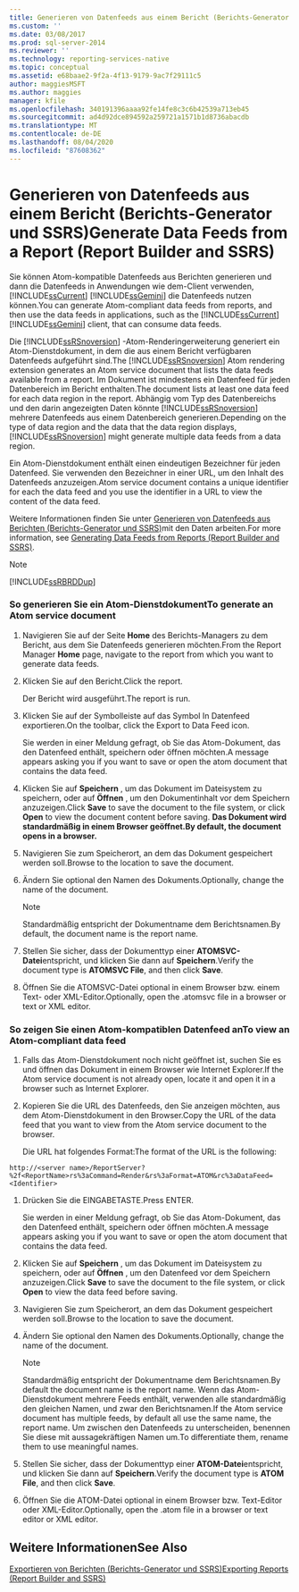 ```yaml
---
title: Generieren von Datenfeeds aus einem Bericht (Berichts-Generator und SSRS) | Microsoft-Dokumentation
ms.custom: ''
ms.date: 03/08/2017
ms.prod: sql-server-2014
ms.reviewer: ''
ms.technology: reporting-services-native
ms.topic: conceptual
ms.assetid: e68baae2-9f2a-4f13-9179-9ac7f29111c5
author: maggiesMSFT
ms.author: maggies
manager: kfile
ms.openlocfilehash: 340191396aaaa92fe14fe8c3c6b42539a713eb45
ms.sourcegitcommit: ad4d92dce894592a259721a1571b1d8736abacdb
ms.translationtype: MT
ms.contentlocale: de-DE
ms.lasthandoff: 08/04/2020
ms.locfileid: "87608362"
---
```

# <a name="generate-data-feeds-from-a-report-report-builder-and-ssrs"></a><span data-ttu-id="d127f-102">Generieren von Datenfeeds aus einem Bericht (Berichts-Generator und SSRS)</span><span class="sxs-lookup"><span data-stu-id="d127f-102">Generate Data Feeds from a Report (Report Builder and SSRS)</span></span>
  <span data-ttu-id="d127f-103">Sie können Atom-kompatible Datenfeeds aus Berichten generieren und dann die Datenfeeds in Anwendungen wie dem-Client verwenden, [!INCLUDE[ssCurrent](../../includes/sscurrent-md.md)] [!INCLUDE[ssGemini](../../includes/ssgemini-md.md)] die Datenfeeds nutzen können.</span><span class="sxs-lookup"><span data-stu-id="d127f-103">You can generate Atom-compliant data feeds from reports, and then use the data feeds in applications, such as the [!INCLUDE[ssCurrent](../../includes/sscurrent-md.md)] [!INCLUDE[ssGemini](../../includes/ssgemini-md.md)] client, that can consume data feeds.</span></span>  
  
 <span data-ttu-id="d127f-104">Die [!INCLUDE[ssRSnoversion](../../includes/ssrsnoversion-md.md)] -Atom-Renderingerweiterung generiert ein Atom-Dienstdokument, in dem die aus einem Bericht verfügbaren Datenfeeds aufgeführt sind.</span><span class="sxs-lookup"><span data-stu-id="d127f-104">The [!INCLUDE[ssRSnoversion](../../includes/ssrsnoversion-md.md)] Atom rendering extension generates an Atom service document that lists the data feeds available from a report.</span></span> <span data-ttu-id="d127f-105">Im Dokument ist mindestens ein Datenfeed für jeden Datenbereich im Bericht enthalten.</span><span class="sxs-lookup"><span data-stu-id="d127f-105">The document lists at least one data feed for each data region in the report.</span></span> <span data-ttu-id="d127f-106">Abhängig vom Typ des Datenbereichs und den darin angezeigten Daten könnte [!INCLUDE[ssRSnoversion](../../includes/ssrsnoversion-md.md)] mehrere Datenfeeds aus einem Datenbereich generieren.</span><span class="sxs-lookup"><span data-stu-id="d127f-106">Depending on the type of data region and the data that the data region displays, [!INCLUDE[ssRSnoversion](../../includes/ssrsnoversion-md.md)] might generate multiple data feeds from a data region.</span></span>  
  
 <span data-ttu-id="d127f-107">Ein Atom-Dienstdokument enthält einen eindeutigen Bezeichner für jeden Datenfeed. Sie verwenden den Bezeichner in einer URL, um den Inhalt des Datenfeeds anzuzeigen.</span><span class="sxs-lookup"><span data-stu-id="d127f-107">Atom service document contains a unique identifier for each the data feed and you use the identifier in a URL to view the content of the data feed.</span></span>  
  
 <span data-ttu-id="d127f-108">Weitere Informationen finden Sie unter [Generieren von Datenfeeds aus Berichten &#40;Berichts-Generator und SSRS&#41;](generating-data-feeds-from-reports-report-builder-and-ssrs.md)mit den Daten arbeiten.</span><span class="sxs-lookup"><span data-stu-id="d127f-108">For more information, see [Generating Data Feeds from Reports &#40;Report Builder and SSRS&#41;](generating-data-feeds-from-reports-report-builder-and-ssrs.md).</span></span>  
  
> [!NOTE]  
>  [!INCLUDE[ssRBRDDup](../../includes/ssrbrddup-md.md)]  
  
### <a name="to-generate-an-atom-service-document"></a><span data-ttu-id="d127f-109">So generieren Sie ein Atom-Dienstdokument</span><span class="sxs-lookup"><span data-stu-id="d127f-109">To generate an Atom service document</span></span>  
  
1.  <span data-ttu-id="d127f-110">Navigieren Sie auf der Seite **Home** des Berichts-Managers zu dem Bericht, aus dem Sie Datenfeeds generieren möchten.</span><span class="sxs-lookup"><span data-stu-id="d127f-110">From the Report Manager **Home** page, navigate to the report from which you want to generate data feeds.</span></span>  
  
2.  <span data-ttu-id="d127f-111">Klicken Sie auf den Bericht.</span><span class="sxs-lookup"><span data-stu-id="d127f-111">Click the report.</span></span>  
  
     <span data-ttu-id="d127f-112">Der Bericht wird ausgeführt.</span><span class="sxs-lookup"><span data-stu-id="d127f-112">The report is run.</span></span>  
  
3.  <span data-ttu-id="d127f-113">Klicken Sie auf der Symbolleiste auf das Symbol In Datenfeed exportieren.</span><span class="sxs-lookup"><span data-stu-id="d127f-113">On the toolbar, click the Export to Data Feed icon.</span></span>  
  
     <span data-ttu-id="d127f-114">Sie werden in einer Meldung gefragt, ob Sie das Atom-Dokument, das den Datenfeed enthält, speichern oder öffnen möchten.</span><span class="sxs-lookup"><span data-stu-id="d127f-114">A message appears asking you if you want to save or open the atom document that contains the data feed.</span></span>  
  
4.  <span data-ttu-id="d127f-115">Klicken Sie auf **Speichern** , um das Dokument im Dateisystem zu speichern, oder auf **Öffnen** , um den Dokumentinhalt vor dem Speichern anzuzeigen.</span><span class="sxs-lookup"><span data-stu-id="d127f-115">Click **Save** to save the document to the file system, or click **Open** to view the document content before saving.</span></span> <span data-ttu-id="d127f-116">**Das Dokument wird standardmäßig in einem Browser geöffnet.**</span><span class="sxs-lookup"><span data-stu-id="d127f-116">**By default, the document opens in a browser.**</span></span>  
  
5.  <span data-ttu-id="d127f-117">Navigieren Sie zum Speicherort, an dem das Dokument gespeichert werden soll.</span><span class="sxs-lookup"><span data-stu-id="d127f-117">Browse to the location to save the document.</span></span>  
  
6.  <span data-ttu-id="d127f-118">Ändern Sie optional den Namen des Dokuments.</span><span class="sxs-lookup"><span data-stu-id="d127f-118">Optionally, change the name of the document.</span></span>  
  
    > [!NOTE]  
    >  <span data-ttu-id="d127f-119">Standardmäßig entspricht der Dokumentname dem Berichtsnamen.</span><span class="sxs-lookup"><span data-stu-id="d127f-119">By default, the document name is the report name.</span></span>  
  
7.  <span data-ttu-id="d127f-120">Stellen Sie sicher, dass der Dokumenttyp einer **ATOMSVC-Datei**entspricht, und klicken Sie dann auf **Speichern**.</span><span class="sxs-lookup"><span data-stu-id="d127f-120">Verify the document type is **ATOMSVC File**, and then click **Save**.</span></span>  
  
8.  <span data-ttu-id="d127f-121">Öffnen Sie die ATOMSVC-Datei optional in einem Browser bzw. einem Text- oder XML-Editor.</span><span class="sxs-lookup"><span data-stu-id="d127f-121">Optionally, open the .atomsvc file in a browser or text or XML editor.</span></span>  
  
### <a name="to-view-an-atom-compliant-data-feed"></a><span data-ttu-id="d127f-122">So zeigen Sie einen Atom-kompatiblen Datenfeed an</span><span class="sxs-lookup"><span data-stu-id="d127f-122">To view an Atom-compliant data feed</span></span>  
  
1.  <span data-ttu-id="d127f-123">Falls das Atom-Dienstdokument noch nicht geöffnet ist, suchen Sie es und öffnen das Dokument in einem Browser wie Internet Explorer.</span><span class="sxs-lookup"><span data-stu-id="d127f-123">If the Atom service document is not already open, locate it and open it in a browser such as Internet Explorer.</span></span>  
  
2.  <span data-ttu-id="d127f-124">Kopieren Sie die URL des Datenfeeds, den Sie anzeigen möchten, aus dem Atom-Dienstdokument in den Browser.</span><span class="sxs-lookup"><span data-stu-id="d127f-124">Copy the URL of the data feed that you want to view from the Atom service document to the browser.</span></span>  
  
     <span data-ttu-id="d127f-125">Die URL hat folgendes Format:</span><span class="sxs-lookup"><span data-stu-id="d127f-125">The format of the URL is the following:</span></span>  
  
 `http://<server name>/ReportServer?%2f<ReportName>rs%3aCommand=Render&rs%3aFormat=ATOM&rc%3aDataFeed=<Identifier>`  
  
1.  <span data-ttu-id="d127f-126">Drücken Sie die EINGABETASTE.</span><span class="sxs-lookup"><span data-stu-id="d127f-126">Press ENTER.</span></span>  
  
     <span data-ttu-id="d127f-127">Sie werden in einer Meldung gefragt, ob Sie das Atom-Dokument, das den Datenfeed enthält, speichern oder öffnen möchten.</span><span class="sxs-lookup"><span data-stu-id="d127f-127">A message appears asking you if you want to save or open the atom document that contains the data feed.</span></span>  
  
2.  <span data-ttu-id="d127f-128">Klicken Sie auf **Speichern** , um das Dokument im Dateisystem zu speichern, oder auf **Öffnen** , um den Datenfeed vor dem Speichern anzuzeigen.</span><span class="sxs-lookup"><span data-stu-id="d127f-128">Click **Save** to save the document to the file system, or click **Open** to view the data feed before saving.</span></span>  
  
3.  <span data-ttu-id="d127f-129">Navigieren Sie zum Speicherort, an dem das Dokument gespeichert werden soll.</span><span class="sxs-lookup"><span data-stu-id="d127f-129">Browse to the location to save the document.</span></span>  
  
4.  <span data-ttu-id="d127f-130">Ändern Sie optional den Namen des Dokuments.</span><span class="sxs-lookup"><span data-stu-id="d127f-130">Optionally, change the name of the document.</span></span>  
  
    > [!NOTE]  
    >  <span data-ttu-id="d127f-131">Standardmäßig entspricht der Dokumentname dem Berichtsnamen.</span><span class="sxs-lookup"><span data-stu-id="d127f-131">By default the document name is the report name.</span></span> <span data-ttu-id="d127f-132">Wenn das Atom-Dienstdokument mehrere Feeds enthält, verwenden alle standardmäßig den gleichen Namen, und zwar den Berichtsnamen.</span><span class="sxs-lookup"><span data-stu-id="d127f-132">If the Atom service document has multiple feeds, by default all use the same name, the report name.</span></span> <span data-ttu-id="d127f-133">Um zwischen den Datenfeeds zu unterscheiden, benennen Sie diese mit aussagekräftigen Namen um.</span><span class="sxs-lookup"><span data-stu-id="d127f-133">To differentiate them, rename them to use meaningful names.</span></span>  
  
5.  <span data-ttu-id="d127f-134">Stellen Sie sicher, dass der Dokumenttyp einer **ATOM-Datei**entspricht, und klicken Sie dann auf **Speichern**.</span><span class="sxs-lookup"><span data-stu-id="d127f-134">Verify the document type is **ATOM File**, and then click **Save**.</span></span>  
  
6.  <span data-ttu-id="d127f-135">Öffnen Sie die ATOM-Datei optional in einem Browser bzw. Text-Editor oder XML-Editor.</span><span class="sxs-lookup"><span data-stu-id="d127f-135">Optionally, open the .atom file in a browser or text editor or XML editor.</span></span>  
  
## <a name="see-also"></a><span data-ttu-id="d127f-136">Weitere Informationen</span><span class="sxs-lookup"><span data-stu-id="d127f-136">See Also</span></span>  
 [<span data-ttu-id="d127f-137">Exportieren von Berichten &#40;Berichts-Generator und SSRS&#41;</span><span class="sxs-lookup"><span data-stu-id="d127f-137">Exporting Reports &#40;Report Builder and SSRS&#41;</span></span>](export-reports-report-builder-and-ssrs.md)  
  
  
